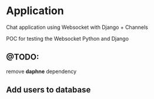 # Application

Chat application using Websocket with Django + Channels

POC for testing the Websocket Python and Django 



## @TODO:

remove **daphne** dependency




## Add users to database

